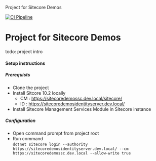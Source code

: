 Project for Sitecore Demos

[![CI Pipeline](https://github.com/WPPOpen/wtsg-sitecore102-demo/actions/workflows/dotnet_build.yml/badge.svg?branch=main)](https://github.com/WPPOpen/wtsg-sitecore102-demo/actions/workflows/dotnet_build.yml)

# Project for Sitecore Demos

todo: project intro

#### Setup instructions

##### Prerequists 

- Clone the project 
- Install Sitcore 10.2 locally
  - CM : https://sitecoredemossc.dev.local/sitecore/
  - ID : https://sitecoredemosidentityserver.dev.local/
- Install Sitecore Management Services Module in Sitecore instance

##### Configuration
- Open command prompt from project root
- Run command \
	`dotnet sitecore login --authority https://sitecoredemosidentityserver.dev.local/ --cm https://sitecoredemossc.dev.local --allow-write true`
 
